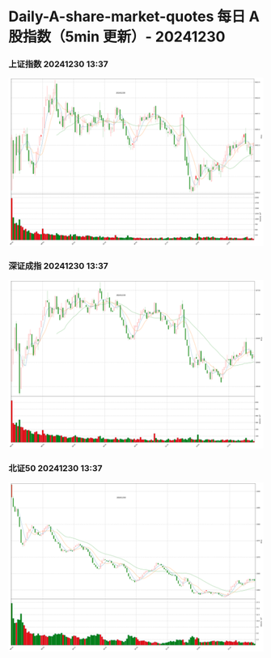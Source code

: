 
# Daily-A-share-market-quotes 每日 A 股指数（5min 更新）- 20241230

### 上证指数 20241230 13:37
![](./fig/2024/12/20241230-sh000001.png)

### 深证成指 20241230 13:37
![](./fig/2024/12/20241230-sz399001.png)

### 北证50 20241230 13:37
![](./fig/2024/12/20241230-bj899050.png)
